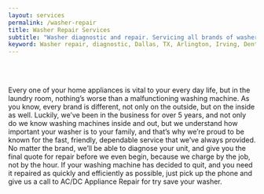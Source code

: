 ```yaml
---
layout: services
permalink: /washer-repair
title: Washer Repair Services
subtitle: "Washer diagnostic and repair. Servicing all brands of washers. We work in Dallas, TX and surrounding areas."
keyword: Washer repair, diagnostic, Dallas, TX, Arlington, Irving, Denton, Lewisville, Plano, Carrollton, Frisco, Keller, Grapevine, Bedford, Euless, Southlake, Lake Dallas, Roanoke, Argyle, Hebron, Richardson, Corinth, Lantana, Copper Canyon, Highland Village, Double Oak, Watauga, Melody Hills, Richland Hills, North Richland Hills, Haltom City, Blue Mound
---
```


<br><br>
<p class="pullquote">
    Every one of your home appliances is vital to your every day life, but in the laundry room, nothing’s worse than a malfunctioning washing machine. As you know, every brand is different, not only on the outside, but on the inside as well. Luckily, we’ve been in the business for over 5 years, and not only do we know washing machines inside and out, but we understand how important your washer is to your family, and that’s why we’re proud to be known for the fast, friendly, dependable service that we’ve always provided. No matter the brand, we’ll be able to diagnose your unit, and give you the final quote for repair before we even begin, because we charge by the job, not by the hour. If your washing machine has decided to quit, and you need it repaired as quickly and efficiently as possible, just pick up the phone and give us a call to AC/DC Appliance Repair for try save your washer.
</p>
